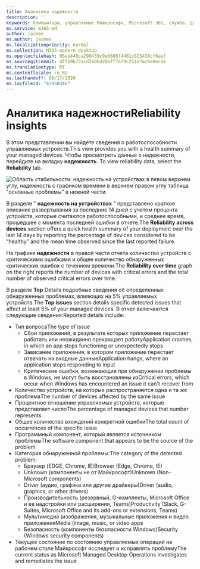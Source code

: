 ```yaml
---
title: Аналитика надежности
description: ''
keywords: Компьютеры, управляемые Майкрософт, Microsoft 365, служба, документация
ms.service: m365-md
author: jaimeo
ms.author: jaimeo
ms.localizationpriority: normal
ms.collection: M365-modern-desktop
ms.openlocfilehash: 06e1446ca290439c9e6689f4461c825438cf6aaf
ms.sourcegitcommit: dffb9b72acd2e0bd286ff7e79c251e7ec6e8ecae
ms.translationtype: MT
ms.contentlocale: ru-RU
ms.lasthandoff: 09/17/2020
ms.locfileid: "47950346"
---
```

# <a name="reliability-insights"></a><span data-ttu-id="c97bf-103">Аналитика надежности</span><span class="sxs-lookup"><span data-stu-id="c97bf-103">Reliability insights</span></span>

<span data-ttu-id="c97bf-104">В этом представлении вы найдете сведения о работоспособности управляемых устройств.</span><span class="sxs-lookup"><span data-stu-id="c97bf-104">This view provides you with a health summary of your managed devices.</span></span> <span data-ttu-id="c97bf-105">Чтобы просмотреть данные о надежности, перейдите на вкладку **надежность** .</span><span class="sxs-lookup"><span data-stu-id="c97bf-105">To view reliability data, select the **Reliability** tab.</span></span>


![Область стабильности: надежность на устройствах в левом верхнем углу, надежность с графиком времени в верхнем правом углу таблица "основные проблемы" в нижней части.](../../media/insights_reliability.png)

<span data-ttu-id="c97bf-108">В разделе " **надежность на устройствах** " представлено краткое описание развертывания за последние 14 дней с учетом процента устройств, которые считаются работоспособными, и среднее время, прошедшее с момента последней ошибки в отчете.</span><span class="sxs-lookup"><span data-stu-id="c97bf-108">The **Reliability across devices** section offers a quick health summary of your deployment over the last 14 days by reporting the percentage of devices considered to be “healthy” and the mean time observed since the last reported failure.</span></span> 

 
<span data-ttu-id="c97bf-109">На графике **надежности** в правой части отчета количество устройств с критическими ошибками и общее количество обнаруженных критических ошибок с течением времени.</span><span class="sxs-lookup"><span data-stu-id="c97bf-109">The **Reliability over time** graph on the right reports the number of devices with critical errors and the total number of observed critical errors over time.</span></span>

<span data-ttu-id="c97bf-110">В разделе **Top** Details подробные сведения об определенных обнаруженных проблемах, влияющих на 5% управляемых устройств.</span><span class="sxs-lookup"><span data-stu-id="c97bf-110">The **Top issues** section details specific detected issues that affect at least 5% of your managed devices.</span></span> <span data-ttu-id="c97bf-111">В отчет включаются следующие сведения:</span><span class="sxs-lookup"><span data-stu-id="c97bf-111">Reported details include:</span></span>

- <span data-ttu-id="c97bf-112">Тип вопроса</span><span class="sxs-lookup"><span data-stu-id="c97bf-112">The type of issue</span></span>
    - <span data-ttu-id="c97bf-113">Сбои приложений, в результате которых приложение перестает работать или неожиданно прекращает работу</span><span class="sxs-lookup"><span data-stu-id="c97bf-113">Application crashes, in which an app stops functioning or unexpectedly stops</span></span>
    - <span data-ttu-id="c97bf-114">Зависание приложения, в котором приложение перестает отвечать на входные данные</span><span class="sxs-lookup"><span data-stu-id="c97bf-114">Application hangs, where an application stops responding to input</span></span>
    - <span data-ttu-id="c97bf-115">Критические ошибки, возникающие при обнаружении проблемы в Windows, не могут быть восстановлены из</span><span class="sxs-lookup"><span data-stu-id="c97bf-115">Critical errors, which occur when Windows has encountered an issue it can't recover from</span></span>
- <span data-ttu-id="c97bf-116">Количество устройств, на которые распространяется одна и та же проблема</span><span class="sxs-lookup"><span data-stu-id="c97bf-116">The number of devices affected by the same issue</span></span>
- <span data-ttu-id="c97bf-117">Процентное отношение управляемых устройств, которые представляет число</span><span class="sxs-lookup"><span data-stu-id="c97bf-117">The percentage of managed devices that number represents</span></span>
- <span data-ttu-id="c97bf-118">Общее количество вхождений конкретной ошибки</span><span class="sxs-lookup"><span data-stu-id="c97bf-118">The total count of occurrences of the specific issue</span></span>
- <span data-ttu-id="c97bf-119">Программный компонент, который является источником проблемы</span><span class="sxs-lookup"><span data-stu-id="c97bf-119">The software component that appears to be the source of the problem</span></span>
- <span data-ttu-id="c97bf-120">Категория обнаруженной проблемы:</span><span class="sxs-lookup"><span data-stu-id="c97bf-120">The category of the detected problem:</span></span>
    - <span data-ttu-id="c97bf-121">Браузер (EDGE, Chrome, IE)</span><span class="sxs-lookup"><span data-stu-id="c97bf-121">Browser (Edge, Chrome, IE)</span></span>
    - <span data-ttu-id="c97bf-122">Unknown (компоненты не от Майкрософт)</span><span class="sxs-lookup"><span data-stu-id="c97bf-122">Unknown (Non-Microsoft components)</span></span>
    - <span data-ttu-id="c97bf-123">Driver (аудио, графика или другие драйверы)</span><span class="sxs-lookup"><span data-stu-id="c97bf-123">Driver (audio, graphics, or other drivers)</span></span>
    - <span data-ttu-id="c97bf-124">Производительность (резервный, G-комплекты, Microsoft Office и ее надстройки или расширения, Teams)</span><span class="sxs-lookup"><span data-stu-id="c97bf-124">Productivity (Slack, G-Suites, Microsoft Office and its add-ons or extensions, Teams)</span></span>
    - <span data-ttu-id="c97bf-125">Мультимедиа (изображения, музыкальные приложения и видео приложения</span><span class="sxs-lookup"><span data-stu-id="c97bf-125">Media (image, music, or video apps</span></span>
    - <span data-ttu-id="c97bf-126">Безопасность (компоненты безопасности Windows)</span><span class="sxs-lookup"><span data-stu-id="c97bf-126">Security (Windows security components)</span></span>
- <span data-ttu-id="c97bf-127">Текущее состояние по состоянию управляемых операций на рабочем столе Майкрософт исследует и исправлять проблему</span><span class="sxs-lookup"><span data-stu-id="c97bf-127">The current status as Microsoft Managed Desktop Operations investigates and remediates the issue</span></span>

